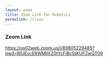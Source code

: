 ```yaml
---
layout: page
title: Zoom Link for Robotics
permalink: /class
---
```


### Zoom Link

https://us02web.zoom.us/j/89805229485?pwd=WUEvcERWMllXZ0tYcFlBcStKUFZwQT09
